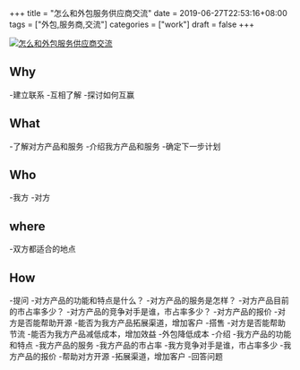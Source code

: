+++
title = "怎么和外包服务供应商交流"
date = 2019-06-27T22:53:16+08:00
tags = ["外包,服务商,交流"]
categories = ["work"]
draft = false
+++


[![怎么和外包服务供应商交流](https://pic.superbed.cn/item/5d04a67d451253d178789545)](https://pic.superbed.cn/item/5d04a67d451253d178789545.png)


## Why
   -建立联系
   -互相了解
   -探讨如何互赢
## What
   -了解对方产品和服务
   -介绍我方产品和服务
   -确定下一步计划
## Who
   -我方
   -对方
## where
   -双方都适合的地点
## How
   -提问
      -对方产品的功能和特点是什么？
      -对方产品的服务是怎样？
      -对方产品目前的市占率多少？
      -对方产品的竞争对手是谁，市占率多少？
      -对方产品的报价
      -对方是否能帮助开源
         -能否为我方产品拓展渠道，增加客户
             -搭售
      -对方是否能帮助节流
         -能否为我方产品减低成本，增加效益
             -外包降低成本
   -介绍
      -我方产品的功能和特点
      -我方产品的服务
      -我方产品的市占率
      -我方竞争对手是谁，市占率多少
      -我方产品的报价
      -帮助对方开源
         -拓展渠道，增加客户
   -回答问题